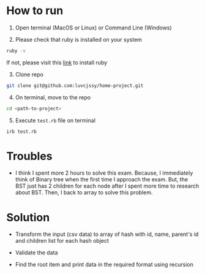 # How to run

1. Open terminal (MacOS or Linux) or Command Line (Windows)

2. Please check that ruby is installed on your system

```bash
ruby -v
```

If not, please visit this [link](https://www.ruby-lang.org/en/documentation/installation/) to install ruby

3. Clone repo

```bash
git clone git@github.com:luvcjssy/home-project.git
```

4. On terminal, move to the repo

```bash
cd <path-to-project>
```

5. Execute `test.rb` file on terminal

```bash
irb test.rb
```

# Troubles

- I think I spent more 2 hours to solve this exam. Because, I immediately think of Binary tree when the first time I approach the exam. 
But, the BST just has 2 children for each node after I spent more time to research about BST. Then, I back to array to solve this problem.
 
# Solution

- Transform the input (csv data) to array of hash with id, name, parent's id and children list for each hash object

- Validate the data

- Find the root item and print data in the required format using recursion
